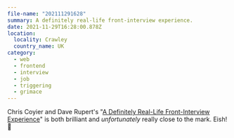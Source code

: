 ```yaml
---
file-name: "202111291628"
summary: A definitely real-life front-interview experience.
date: 2021-11-29T16:28:00.878Z
location:
  locality: Crawley
  country_name: UK
category:
  - web
  - frontend
  - interview
  - job
  - triggering
  - grimace
---
```


Chris Coyier and Dave Rupert's "[A Definitely Real-Life Front-Interview Experience](https://youtu.be/0cjZ0AoGSPE)" is both brilliant and *unfortunately* really close to the mark. Eish! 😬
